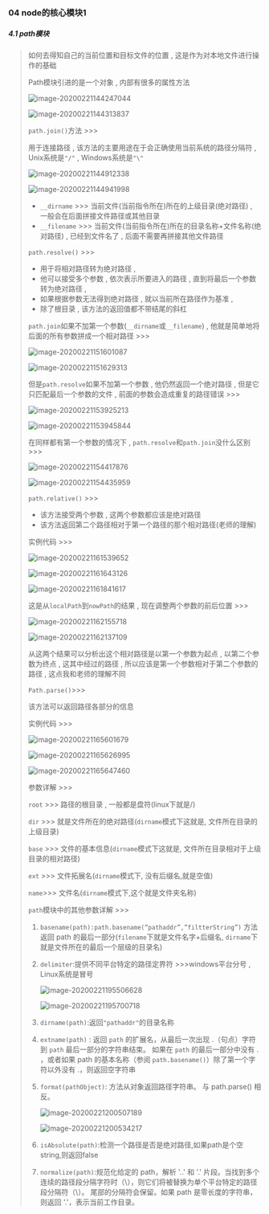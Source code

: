 ### 04 node的核心模块1

##### 4.1 path模块

> 如何去得知自己的当前位置和目标文件的位置 , 这是作为对本地文件进行操作的基础
>
> Path模块引进的是一个对象 , 内部有很多的属性方法
>
> ![image-20200221144247044](..\images\image-20200221144247044.png)
>
> ![image-20200221144313837](..\images\image-20200221144313837.png)
>
> `path.join()`方法 >>> 
>
> 用于连接路径 , 该方法的主要用途在于会正确使用当前系统的路径分隔符 , Unix系统是`"/"` , Windows系统是`"\"`
>
> ![image-20200221144912338](..\images\image-20200221144912338.png)
>
> ![image-20200221144941998](..\images\image-20200221144941998.png)
>
> - `__dirname` >>> 当前文件(当前指令所在)所在的上级目录(绝对路径) , 一般会在后面拼接文件路径或其他目录
> - `__filename` >>> 当前文件(当前指令所在)所在的目录名称+文件名称(绝对路径) , 已经到文件名了 , 后面不需要再拼接其他文件路径
>
> 
>
> `path.resolve()` >>>
>
> - 用于将相对路径转为绝对路径 ,
> - 他可以接受多个参数 , 依次表示所要进入的路径 , 直到将最后一个参数转为绝对路径 ,
> - 如果根据参数无法得到绝对路径 , 就以当前所在路径作为基准 , 
> - 除了根目录 , 该方法的返回值都不带结尾的斜杠
>
> `path.join`如果不加第一个参数(`__dirname`或`__filename`) , 他就是简单地将后面的所有参数拼成一个相对路径 >>>
>
> ![image-20200221151601087](..\images\image-20200221151601087.png)
>
> ![image-20200221151629313](..\images\image-20200221151629313.png)
>
> 但是`path.resolve`如果不加第一个参数 , 他仍然返回一个绝对路径 , 但是它只匹配最后一个参数的文件 , 前面的参数会造成重复的路径错误 >>>
>
> ![image-20200221153925213](..\images\image-20200221153925213.png)
>
> ![image-20200221153945844](..\images\image-20200221153945844.png)
>
> 在同样都有第一个参数的情况下 , `path.resolve`和`path.join`没什么区别 >>>
>
> ![image-20200221154417876](..\images\image-20200221154417876.png)
>
> ![image-20200221154435959](..\images\image-20200221154435959.png)
>
> 
>
> `path.relative()` >>>
>
> - 该方法接受两个参数 , 这两个参数都应该是绝对路径
> - 该方法返回第二个路径相对于第一个路径的那个相对路径(老师的理解)
>
> 实例代码 >>>
>
> ![image-20200221161539652](..\images\image-20200221161539652.png)
>
> ![image-20200221161643126](..\images\image-20200221161643126.png)
>
> ![image-20200221161841617](..\images\image-20200221161841617.png)
>
> 这是从`localPath`到`nowPath`的结果 , 现在调整两个参数的前后位置 >>>
>
> ![image-20200221162155718](..\images\image-20200221162155718.png)
>
> ![image-20200221162137109](..\images\image-20200221162137109.png)
>
> 从这两个结果可以分析出这个相对路径是以第一个参数为起点 , 以第二个参数为终点 , 这其中经过的路径 , 所以应该是第一个参数相对于第二个参数的路径 , 这点我和老师的理解不同
>
> 
>
> `Path.parse()`>>>
>
> 该方法可以返回路径各部分的信息
>
> 实例代码 >>>
>
> ![image-20200221165601679](..\images\image-20200221165601679.png)
>
> ![image-20200221165626995](..\images\image-20200221165626995.png)
>
> ![image-20200221165647460](..\images\image-20200221165647460.png)
>
> 参数详解 >>>
>
> `root` >>> 路径的根目录 , 一般都是盘符(linux下就是/)
>
> `dir` >>> 就是文件所在的绝对路径(`dirname`模式下这就是, 文件所在目录的上级目录)
>
> `base` >>> 文件的基本信息(`dirname`模式下这就是, 文件所在目录相对于上级目录的相对路径)
>
> `ext` >>> 文件拓展名(`dirname`模式下, 没有后缀名,就是空值)
>
> `name`>>> 文件名(`dirname`模式下,这个就是文件夹名称)
>
> 
>
> `path`模块中的其他参数详解 >>>
>
> 1. `basename(path):path.basename(“pathaddr”,”filtterString”)` 方法返回 path 的最后一部分(`filename`下就是文件名字+后缀名, `dirname`下就是文件所在的最后一个层级的目录名)
>
> 2. `delimiter`:提供不同平台特定的路径定界符 >>>windows平台分号 , Linux系统是冒号
>
>    ![image-20200221195506628](..\images\image-20200221195506628.png)
>
>    ![image-20200221195700718](..\images\image-20200221195700718.png)
>
> 3. `dirname(path)`:返回`"pathaddr"`的目录名称
>
> 4. `extname(path)` : 返回 `path` 的扩展名，从最后一次出现 .（句点）字符到 `path` 最后一部分的字符串结束。 如果在 `path` 的最后一部分中没有 . ，或者如果 path 的基本名称（参阅 `path.basename()`）除了第一个字符以外没有 .，则返回空字符串
>
> 5. `format(pathObject)`: 方法从对象返回路径字符串。 与 path.parse() 相反。
>
>    ![image-20200221200507189](..\images\image-20200221200507189.png)
>
>    ![image-20200221200534217](..\images\image-20200221200534217.png)
>
>    
>
> 6. `isAbsolute(path)`:检测一个路径是否是绝对路径,如果path是个空string,则返回false
>
> 7. `normalize(path)`:规范化给定的 path，解析 '..' 和 '.' 片段。当找到多个连续的路径段分隔字符时（\），则它们将被替换为单个平台特定的路径段分隔符（\）。 尾部的分隔符会保留。如果 path 是零长度的字符串，则返回 '.'，表示当前工作目录。

